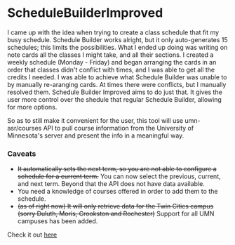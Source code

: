 # ScheduleBuilderImproved
I came up with the idea when trying to create a class schedule that fit my busy schedule. Schedule Builder works alright, but it only auto-generates 15 schedules; this limits the possibilities. What I ended up doing was writing on note cards all the classes I might take, and all their sections. I created a weekly schedule (Monday - Friday) and began arranging the cards in an order that classes didn't conflict with times, and I was able to get all the credits I needed. I was able to achieve what Schedule Builder was unable to by manually re-aranging cards. At times there were conflicts, but I manually resolved them. Schedule Builder Improved aims to do just that. It gives the user more control over the shedule that regular Schedule Builder, allowing for more options. 

So as to still make it convenient for the user, this tool will use umn-asr/courses API to pull course information from the University of Minnesota's server and present the info in a meaningful way. 

### Caveats
- ~~It automatically sets the next term, so you are not able to configure a schedule for a current term.~~ You can now select the previous, current, and next term. Beyond that the API does not have data available.
- You need a knowledge of courses offered in order to add them to the schedule.
- ~~(as of right now) It will only retrieve data for the Twin Cities campus (sorry Duluth, Moris, Crookston and Rochester)~~ Support for all UMN campuses has been added.

Check it out [here](https://003mattb.github.io/ScheduleBuilderImproved/)
